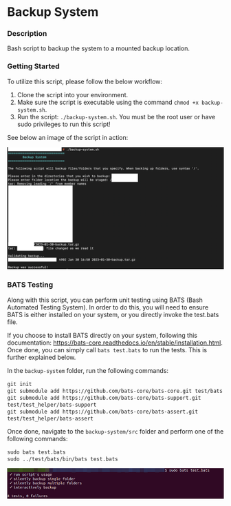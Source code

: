 # Backup System

### Description
Bash script to backup the system to a mounted backup location.

### Getting Started
To utilize this script, please follow the below workflow:

1. Clone the script into your environment.
2. Make sure the script is executable using the command `chmod +x backup-system.sh`.
3. Run the script: `./backup-system.sh`. You must be the root user or have sudo privileges to run this script!

See below an image of the script in action:

![Image of Backup Completed](https://github.com/markusewalker/Misc-Bash-Scripts/blob/master/backup-system/backup.jpg)

### BATS Testing
Along with this script, you can perform unit testing using BATS (Bash Automated Testing System). In order to do this, you will need to ensure BATS is either installed on your system, or you directly invoke the test.bats file.

If you choose to install BATS directly on your system, following this documentation: https://bats-core.readthedocs.io/en/stable/installation.html. Once done, you can simply call `bats test.bats` to run the tests. This is further explained below.

In the `backup-system` folder, run the following commands:

```
git init
git submodule add https://github.com/bats-core/bats-core.git test/bats
git submodule add https://github.com/bats-core/bats-support.git test/test_helper/bats-support
git submodule add https://github.com/bats-core/bats-assert.git test/test_helper/bats-assert
```

Once done, navigate to the `backup-system/src` folder and perform one of the following commands:

```
sudo bats test.bats
sudo ../test/bats/bin/bats test.bats
```

![BATS Testing Result](https://github.com/markusewalker/Misc-Bash-Scripts/blob/master/backup-system/bats.jpg)